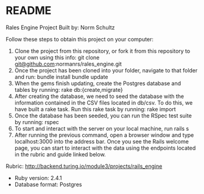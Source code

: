 # README

Rales Engine Project
Built by: Norm Schultz

Follow these steps to obtain this project on your computer:

1. Clone the project from this repository, or fork it from this repository to your own using this info:
   git clone
   git@github.com:normanrs/rales_engine.git
2. Once the project has been cloned into your folder, navigate to that folder and run:
   bundle install
   bundle update
3. When the gems finish updating, create the Postgres database and tables by running:
   rake db:{create,migrate}
4. After creating the database, we need to seed the database with the information contained in the CSV files located in db/csv. To do this, we have built a rake task. Run this rake task by running:
   rake import
5. Once the database has been seeded, you can run the RSpec test suite by running:
   rspec
6. To start and interact with the server on your local machine, run
   rails s
7. After running the previous command, open a browser window and type localhost:3000 into the address bar. Once you see the Rails welcome page, you can start to interact with the data using the endpoints located in the rubric and guide linked below.


Rubric: http://backend.turing.io/module3/projects/rails_engine

* Ruby version: 2.4.1
* Database format: Postgres
